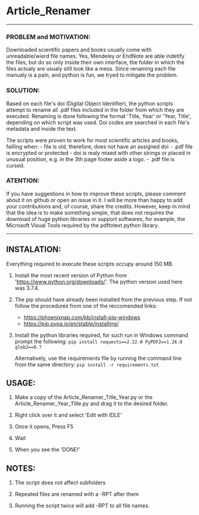 # Article_Renamer

--------------------------------
### PROBLEM and MOTIVATION: 
Downloaded scientific papers and books usually come with unreadable/wierd file names. Yes, Mendeley or EndNote are able indetify the files, but do so only inside their own interface, the folder in which the files actualy are usualy still look like a mess. Since renaming each file manualy is a pain, and python is fun, we tryed to mitigate the problem.

### SOLUTION: 
Based on each file's doi (Digital Object Identifier), the python scripts attempt to rename all .pdf files included in the folder from which they are executed. Renaming is done following the format 'Title, Year' or 'Year, Title', depending on which script was used. Doi codes are searched in each file's metadata and inside the text. 

The scripts were proven to work for most scientific articles and books, failling when:
	- file is old, therefore, does not have an assigned doi
	- .pdf file is encrypted or protected
	- doi is realy mixed with other strings or placed in unusual position, e.g. in the 3th page footer aside a logo.
	- .pdf file is cursed.

### ATENTION: 
If you have suggestions in how to improve these scripts, please comment about it on github or open an issue in it. I will be more than happy to add your contributions and, of course, share the credits. However, keep in mind that the idea is to make something simple, that does not requires the download of huge python libraries or support softwares, for example, the Microsoft Visual Tools required by the pdftotext python library.

--------------------------------
## INSTALATION:

Everything required to execute these scripts occupy around 150 MB. 
 
1. Install the most recent version of Python from 'https://www.python.org/downloads/'. The python version used here was 3.7.4.

2. The pip should have already been installed from the previous step. If not follow the procedures from one of the reccomended links:
	- https://phoenixnap.com/kb/install-pip-windows
	- https://pip.pypa.io/en/stable/installing/

3. Install the python libraries required, for such run in Windows command prompt the following:
	`pip install requests==2.22.0 PyPDF2==1.26.0 glob2==0.7`
	
	Alternatively, use the requirements file by running the command line from the same directory: 
	`pip install -r requirements.txt`

## USAGE:

1. Make a copy of the Article_Renamer_Title_Year.py or the Article_Renamer_Year_Title.py and drag it to the desired folder.

2. Right click over it and select 'Edit with IDLE'

3. Once it opens, Press F5

4. Wait

5. When you see the 'DONE!'

## NOTES:

1. The script does not affect subfolders

2. Repeated files are renamed with a -RPT after them

3. Running the script twice will add -RPT to all file names.
